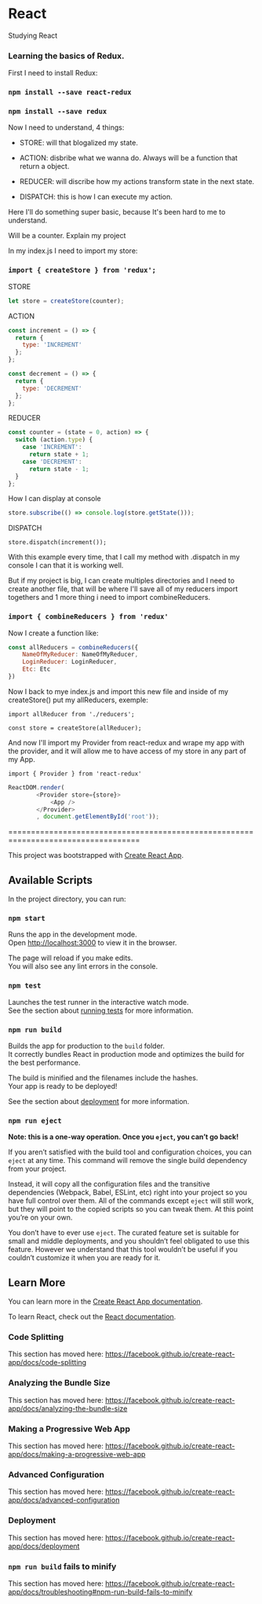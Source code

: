 # React

Studying React

### Learning the basics of Redux.

First I need to install Redux:

### `npm install --save react-redux`
### `npm install --save redux`

Now I need to understand, 4 things:

- STORE: will that blogalized my state.

- ACTION: disbribe what we wanna do. Always will be a function that return a object.

- REDUCER: will discribe how my actions transform state in the next state.

- DISPATCH: this is how I can execute my action.

Here I'll do something super basic, because It's been hard to me to understand.

Will be a counter. Explain my project

In my index.js I need to import my store:

### `import { createStore } from 'redux';`

STORE

```javascript
let store = createStore(counter);
```

ACTION

```javascript
const increment = () => {
  return {
    type: 'INCREMENT'
  };
};

const decrement = () => {
  return {
    type: 'DECREMENT'
  };
};
```

REDUCER

```javascript
const counter = (state = 0, action) => {
  switch (action.type) {
    case 'INCREMENT':
      return state + 1;
    case 'DECREMENT':
      return state - 1;
  }
};
```

How I can display at console

```javascript
store.subscribe(() => console.log(store.getState()));
```

DISPATCH

```
store.dispatch(increment());
```

With this example every time, that I call my method with .dispatch in my console I can that it is working well.

But if my project is big, I can create multiples directories and I need to create another file, that will be where I'll save all of my reducers import togethers and 1 more thing i need to import combineReducers.

### `import { combineReducers } from 'redux'`

Now I create a function like:

```javascript
const allReducers = combineReducers({
	NameOfMyReducer: NameOfMyReducer,
	LoginReducer: LoginReducer,
	Etc: Etc
})
```

Now I back to mye index.js and import this new file and inside of my createStore() put my allReducers, exemple:

`import allReducer from './reducers';`

`const store = createStore(allReducer);`

And now I'll import my Provider from react-redux and wrape my app with the provider, and it will allow me to have access of my store in any part of my App.

`import { Provider } from 'react-redux'`

```javascript
ReactDOM.render(
        <Provider store={store}>
            <App />
        </Provider>
        , document.getElementById('root'));
```

===================================================================================

This project was bootstrapped with [Create React App](https://github.com/facebook/create-react-app).

## Available Scripts

In the project directory, you can run:

### `npm start`

Runs the app in the development mode.<br>
Open [http://localhost:3000](http://localhost:3000) to view it in the browser.

The page will reload if you make edits.<br>
You will also see any lint errors in the console.

### `npm test`

Launches the test runner in the interactive watch mode.<br>
See the section about [running tests](https://facebook.github.io/create-react-app/docs/running-tests) for more information.

### `npm run build`

Builds the app for production to the `build` folder.<br>
It correctly bundles React in production mode and optimizes the build for the best performance.

The build is minified and the filenames include the hashes.<br>
Your app is ready to be deployed!

See the section about [deployment](https://facebook.github.io/create-react-app/docs/deployment) for more information.

### `npm run eject`

**Note: this is a one-way operation. Once you `eject`, you can’t go back!**

If you aren’t satisfied with the build tool and configuration choices, you can `eject` at any time. This command will remove the single build dependency from your project.

Instead, it will copy all the configuration files and the transitive dependencies (Webpack, Babel, ESLint, etc) right into your project so you have full control over them. All of the commands except `eject` will still work, but they will point to the copied scripts so you can tweak them. At this point you’re on your own.

You don’t have to ever use `eject`. The curated feature set is suitable for small and middle deployments, and you shouldn’t feel obligated to use this feature. However we understand that this tool wouldn’t be useful if you couldn’t customize it when you are ready for it.

## Learn More

You can learn more in the [Create React App documentation](https://facebook.github.io/create-react-app/docs/getting-started).

To learn React, check out the [React documentation](https://reactjs.org/).

### Code Splitting

This section has moved here: https://facebook.github.io/create-react-app/docs/code-splitting

### Analyzing the Bundle Size

This section has moved here: https://facebook.github.io/create-react-app/docs/analyzing-the-bundle-size

### Making a Progressive Web App

This section has moved here: https://facebook.github.io/create-react-app/docs/making-a-progressive-web-app

### Advanced Configuration

This section has moved here: https://facebook.github.io/create-react-app/docs/advanced-configuration

### Deployment

This section has moved here: https://facebook.github.io/create-react-app/docs/deployment

### `npm run build` fails to minify

This section has moved here: https://facebook.github.io/create-react-app/docs/troubleshooting#npm-run-build-fails-to-minify

